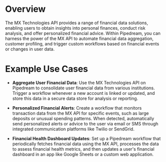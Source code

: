 # Overview

The MX Technologies API provides a range of financial data solutions, enabling users to obtain insights into personal finances, conduct risk analysis, and offer personalized financial advice. Within Pipedream, you can harness the power of the MX API to automate financial data aggregation, customer profiling, and trigger custom workflows based on financial events or changes in user data.

# Example Use Cases

- **Aggregate User Financial Data**: Use the MX Technologies API on Pipedream to consolidate user financial data from various institutions. Trigger a workflow whenever a new account is linked or updated, and store this data in a secure data store for analysis or reporting.

- **Personalized Financial Alerts**: Create a workflow that monitors transaction data from the MX API for specific events, such as large deposits or unusual spending patterns. When detected, automatically send personalized alerts or advice to the user via email or SMS through integrated communication platforms like Twilio or SendGrid.

- **Financial Health Dashboard Updates**: Set up a Pipedream workflow that periodically fetches financial data using the MX API, processes the data to assess financial health metrics, and then updates a user's financial dashboard in an app like Google Sheets or a custom web application.
